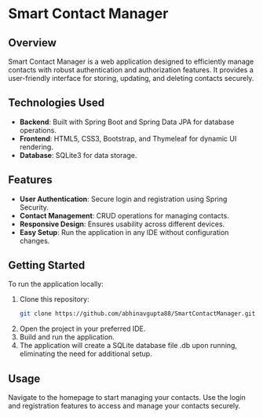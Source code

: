 # Smart Contact Manager

## Overview
Smart Contact Manager is a web application designed to efficiently manage contacts with robust authentication and authorization features. It provides a user-friendly interface for storing, updating, and deleting contacts securely.

## Technologies Used
- **Backend**: Built with Spring Boot and Spring Data JPA for database operations.
- **Frontend**: HTML5, CSS3, Bootstrap, and Thymeleaf for dynamic UI rendering.
- **Database**: SQLite3 for data storage.

## Features
- **User Authentication**: Secure login and registration using Spring Security.
- **Contact Management**: CRUD operations for managing contacts.
- **Responsive Design**: Ensures usability across different devices.
- **Easy Setup**: Run the application in any IDE without configuration changes.

## Getting Started
To run the application locally:
1. Clone this repository:
   ```bash
   git clone https://github.com/abhinavgupta88/SmartContactManager.git
   ```
2. Open the project in your preferred IDE.
3. Build and run the application.
4. The application will create a SQLite database file .db upon running, eliminating the need for additional setup.
## Usage
Navigate to the homepage to start managing your contacts.
Use the login and registration features to access and manage your contacts securely.

